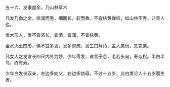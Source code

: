 五十六、发秉血余，乃山林草木

凡发乃血之余，欲润而秀，细而长，软而香。不宜枯黄燥结，如山林不秀，非贵人也。

惟木形人，发不宜浓长，宜清，宜润，不宜枯黄。

金水火土四形，俱不宜多发，发多财疏，发生曰月角，主人愚玩，又克亲。

凡女人之发宜长四尺内外为妙，少年落发，难言子息，老若头乌，寿似松。半白半乌，终有寿。

少年白发丧双亲，左边多妨父，右边多妨母，不过十五岁，此白发论人十五岁而生者。


